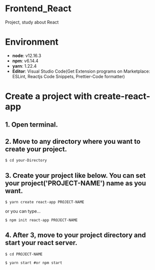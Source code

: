 # Frontend_React
Project, study about React

# Environment
* **node**: v12.16.3
* **npm**: v6.14.4
* **yarn**: 1.22.4
* **Editor**: Visual Studio Code(Get Extension programs on Marketplace: ESLint, Reactjs Code Snippets, Prettier-Code formatter)


# Create a project with create-react-app
## **1. Open terminal.**


## **2. Move to any directory where you want to create your project.**
    
    $ cd your-Directory


## **3. Create your project like below. You can set your project('PROJECT-NAME') name as you want.**
    
    $ yarn create react-app PROJECT-NAME
    
   or you can type...
    
    $ npm init react-app PROJECT-NAME
    
    
## **4. After 3, move to your project directory and start your react server.**
    
    $ cd PROJECT-NAME
    
    $ yarn start #or npm start
